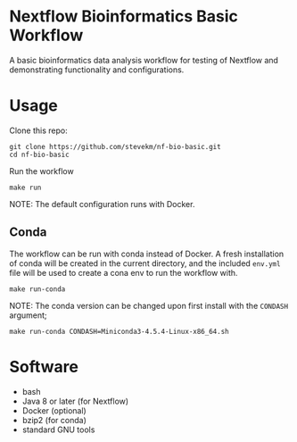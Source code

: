 # Nextflow Bioinformatics Basic Workflow

A basic bioinformatics data analysis workflow for testing of Nextflow and demonstrating functionality and configurations.

# Usage

Clone this repo:

```
git clone https://github.com/stevekm/nf-bio-basic.git
cd nf-bio-basic
```

Run the workflow

```
make run
```
NOTE: The default configuration runs with Docker.

## Conda

The workflow can be run with conda instead of Docker. A fresh installation of conda will be created in the current directory, and the included `env.yml` file will be used to create a cona env to run the workflow with.

```
make run-conda
```

NOTE: The conda version can be changed upon first install with the `CONDASH` argument;

```
make run-conda CONDASH=Miniconda3-4.5.4-Linux-x86_64.sh
```

# Software
- bash
- Java 8 or later (for Nextflow)
- Docker (optional)
- bzip2 (for conda)
- standard GNU tools
